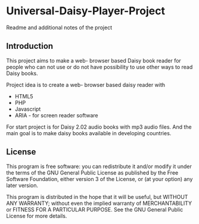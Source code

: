 # Universal-Daisy-Player-Project

Readme and additional notes of the project 

## Introduction

This project aims to make a web- browser 
based Daisy book reader for people 
who can not use or do not have possibility 
to use other ways to read Daisy books.

Project idea is to create 
a web- browser based daisy reader 
with
- HTML5
- PHP
- Javascript
- ARIA - for screen reader software

For start project is for
Daisy 2.02 audio books with mp3 audio
files. And the main goal is to make daisy books 
available in developing countries.

## License

This program is free software: you can redistribute it and/or modify
it under the terms of the GNU General Public License as published by
the Free Software Foundation, either version 3 of the License, or
(at your option) any later version.

This program is distributed in the hope that it will be useful,
but WITHOUT ANY WARRANTY; without even the implied warranty of
MERCHANTABILITY or FITNESS FOR A PARTICULAR PURPOSE.  See the
GNU General Public License for more details.